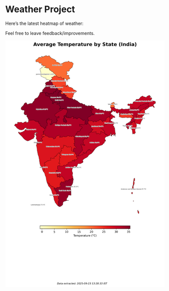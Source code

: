 # Weather Project

Here’s the latest heatmap of weather:

Feel free to leave feedback/improvements.

![India Heatmap](docs/assets/india_heatmap.png?v=D2514B)
